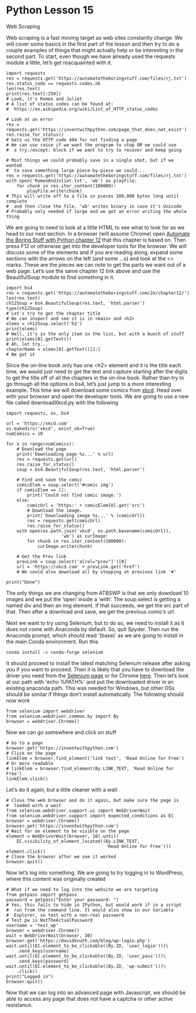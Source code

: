 # Python Lesson 15
Web Scraping

Web scraping is a fast moving target as web sites constantly change. We will cover some basics in the first part of the lesson and then try to do a couple examples of things that might actually help or be interesting in the second part. To start, even though we have already used the requests module a little, let’s get reacquainted with it.
```
import requests
res = requests.get('https://automatetheboringstuff.com/files/rj.txt')
res.status_code == requests.codes.ok
len(res.text)
print(res.text[:250])
# Look, it's Romeo and Juliet
# A list of status codes can be found at:
#  https://en.wikipedia.org/wiki/List_of_HTTP_status_codes

# Look at an error
res = requests.get('https://inventwithpython.com/page_that_does_not_exist')
res.raise_for_status()
# Gets us the HTTP code 404 for not finding a page
# We can use raise if we want the program to stop OR we could use
#  a try:/except: block if we want to try to recover and keep going

# Most things we could probably save in a single shot, but if we wanted
#  to save something large piece-by-piece we could...
res = requests.get('https://automatetheboringstuff.com/files/rj.txt')
with open('RomeoAndJuliet.txt', 'wb') as playFile:
    for chunk in res.iter_content(100000):
        playFile.write(chunk)
# This will write off to a file in pieces 100,000 bytes long until complete
#  and then close the file. 'wb' writes binary in case it's Unicode
# Probably only needed if large and we get an error writing the whole thing
```
We are going to need to look at a little HTML to see what to look for as we head to our next section. In a browser (will assume Chrome) open [Automate the Boring Stuff with Python chapter 12](https://automatetheboringstuff.com/2e/chapter12/) that this chapter is based on. Then press F12 or otherwise get into the developer tools for the browser. We will discuss some of the elements and if you are reading along, expand some sections with the arrows on the left (and some …s) and look at the <> marks. These are the pieces we can note to get the parts we want out of a web page. Let’s use the same chapter 12 link above and use the BeautifulSoup module to find something in it.
```
import bs4
res = requests.get('https://automatetheboringstuff.com/2e/chapter12/')
len(res.text)
ch12Soup = bs4.BeautifulSoup(res.text, 'html.parser')
type(ch12Soup)
# Let's try to get the chapter title
# We can inspect and see it is in <main> and <h2>
elems = ch12Soup.select('h2')
print(elems)
# Well, it's in the only item in the list, but with a bunch of stuff
print(elems[0].getText())
# Ah, let try...
chapterName = elems[0].getText()[2:]
# We got it
```
Since the on-line book only has one \<h2\> element and it is the title each time, we would just need to get the text and capture starting after the digits to get the title off of all the chapters in the on-line book. Rather than try to go through all the options in bs4, let’s just jump to a more interesting example. This time we will download some comics from [xkcd](https://xkcd.com/). Head over with your browser and open the developer tools. We are going to use a new file called downloadXkcd.py with the following
```
import requests, os, bs4

url = 'https://xkcd.com'
os.makedirs('xkcd', exist_ok=True)
numComics = 10

for x in range(numComics):
    # Download the page
    print('Downloading page %s...' % url)
    res = requests.get(url)
    res.raise_for_status()
    soup = bs4.BeautifulSoup(res.text, 'html.parser')
    
    # Find and save the comic
    comicElem = soup.select('#comic img')
    if comicElem == []:
        print('Could not find comic image.')
    else:
        comicUrl = 'https:' + comicElem[0].get('src')
        # Download the image.
        print('Downloading image %s...' % (comicUrl))
        res = requests.get(comicUrl)
        res.raise_for_status()
    with open(os.path.join('xkcd', os.path.basename(comicUrl)),
                     'wb') as curImage:
        for chunk in res.iter_content(100000):
            curImage.write(chunk)
    
    # Get the Prev link
    prevLink = soup.select('a[rel="prev"]')[0]
    url = 'https://xkcd.com' + prevLink.get('href')
    # We could also download all by stopping at previous link '#'

print("Done")
```
The only things we are changing from ATBSWP is that we only download 10 images and we put the ‘open’ inside a ‘with’. The soup.select is getting a named div and then an img element. If that succeeds, we get the src part of that. Then after a download and save, we get the previous comic’s url.

Next we want to try using Selenium, but to do so, we need to install it as it does not come with Anaconda by default. So, quit Spyder. Then run the Anaconda prompt, which should read ‘(base)’ as we are going to install in the main Conda environment. Run this
```
conda install -c conda-forge selenium
```
It should proceed to install the latest matching Selenium release after asking you if you want to proceed. Then it is likely that you have to download the driver you need from the [Selenium page](https://www.selenium.dev/documentation/webdriver/troubleshooting/errors/driver_location/#download-the-driver) or for Chrome [here](https://googlechromelabs.github.io/chrome-for-testing/). Then let’s look at our path with 'echo %PATH%' and put the downloaded driver in an existing anaconda path. This was needed for Windows, but other OSs should be similar if things don’t install automatically. The following should now work
```
from selenium import webdriver
from selenium.webdriver.common.by import By
browser = webdriver.Chrome()
```
Now we can go somewhere and click on stuff
```
# Go to a page
browser.get('https://inventwithpython.com')
# Click on the page
linkElem = browser.find_element('link text', 'Read Online for Free')
# Or more readable
# linkElem = browser.find_element(By.LINK_TEXT, 'Read Online for Free')
linkElem.click()
```
Let’s do it again, but a little cleaner with a wait
```
# Close the web browser and do it again, but make sure the page is
#  loaded with a wait
from selenium.webdriver.support.ui import WebDriverWait
from selenium.webdriver.support import expected_conditions as EC
browser = webdriver.Chrome()
browser.get('https://inventwithpython.com')
# Wait for an element to be visible on the page
element = WebDriverWait(browser, 10).until(
    EC.visibility_of_element_located((By.LINK_TEXT,
                                      'Read Online for Free')))
element.click()
# Close the browser after we see it worked
browser.quit()
```
Now let’s log into something. We are going to try logging in to WordPress, where this content was originally created
```
# What if we need to log into the website we are targeting
from getpass import getpass
password = getpass("Enter your password: ")
# Yes, this fails to hide in IPython, but would work if in a script
#  run from the command line. It would also show in our Variable
#  Explorer, so test with a non-real password
# Test pw is NotTheActualPassword
username = 'test_wp'
browser = webdriver.Chrome()
wait = WebDriverWait(browser, 30)
browser.get('https://davidknuth.com/blog/wp-login.php')
wait.until(EC.element_to_be_clickable((By.ID, 'user_login')))\
    .send_keys(username)
wait.until(EC.element_to_be_clickable((By.ID, 'user_pass')))\
    .send_keys(password)
wait.until(EC.element_to_be_clickable((By.ID, 'wp-submit')))\
    .click()
print("Logged in")
browser.quit()
```
Now that we can log into an advanced page with Javascript, we should be able to access any page that does not have a captcha or other active resistance.